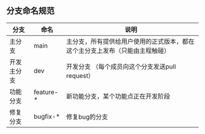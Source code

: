 ## 分支命名规范
| 分支 | 命名 | 说明 |
| ------ | ------ | ------ |
| 主分支 | main | 主分支，所有提供给用户使用的正式版本，都在这个主分支上发布（只能由主程触碰） |
| 开发主分支 | dev | 开发分支 （每个成员向这个分支发送pull request）
| 功能分支 | feature-* | 新功能分支，某个功能点正在开发阶段
| 修复分支 | bugfix-* | 修复bug的分支